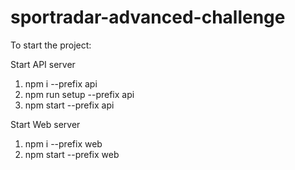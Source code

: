 # sportradar-advanced-challenge

To start the project:

Start API server

1. npm i --prefix api
2. npm run setup --prefix api
3. npm start --prefix api

Start Web server

1. npm i --prefix web
2. npm start --prefix web
